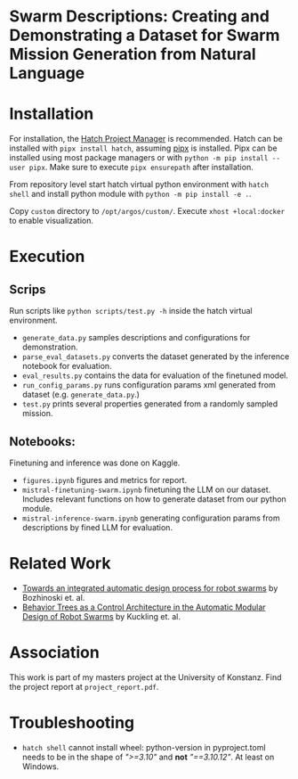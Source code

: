 # Swarm Descriptions: Creating and Demonstrating a Dataset for Swarm Mission Generation from Natural Language

# Installation
For installation, the [Hatch Project Manager](https://hatch.pypa.io/latest/) is recommended.
Hatch can be installed with `pipx install hatch`, assuming [pipx](https://github.com/pypa/pipx) is installed. Pipx can be installed using most package managers or with `python -m pip install --user pipx`. Make sure to execute `pipx ensurepath` after installation.

From repository level start hatch virtual python environment with `hatch shell` and install python module with `python -m pip install -e .`.

Copy `custom` directory to `/opt/argos/custom/`. Execute `xhost +local:docker` to enable visualization.

# Execution

## Scrips

Run scripts like `python scripts/test.py -h` inside the hatch virtual environment.

 - `generate_data.py` samples descriptions and configurations for demonstration.
 - `parse_eval_datasets.py` converts the dataset generated by the inference notebook for evaluation.
 - `eval_results.py` contains the data for evaluation of the finetuned model.
 - `run_config_params.py` runs configuration params xml generated from dataset (e.g. `generate_data.py`.)
 - `test.py` prints several properties generated from a randomly sampled mission.

## Notebooks:

Finetuning and inference was done on Kaggle.

 - `figures.ipynb` figures and metrics for report.
 - `mistral-finetuning-swarm.ipynb` finetuning the LLM on our dataset. Includes relevant functions on how to generate dataset from our python module.
 - `mistral-inference-swarm.ipynb` generating configuration params from descriptions by fined LLM for evaluation.

# Related Work
 - [Towards an integrated automatic design process for robot swarms](https://open-research-europe.ec.europa.eu/articles/1-112/v2) by Bozhinoski et. al.
 - [Behavior Trees as a Control Architecture in the Automatic Modular Design of Robot Swarms](https://link.springer.com/chapter/10.1007/978-3-030-00533-7_3) by Kuckling et. al.

# Association
This work is part of my masters project at the University of Konstanz. Find the project report at `project_report.pdf`.

# Troubleshooting
 
  - `hatch shell` cannot install wheel:  python-version in pyproject.toml needs to be in the shape of _">=3.10"_ and **not** _"==3.10.12"_. At least on Windows.
